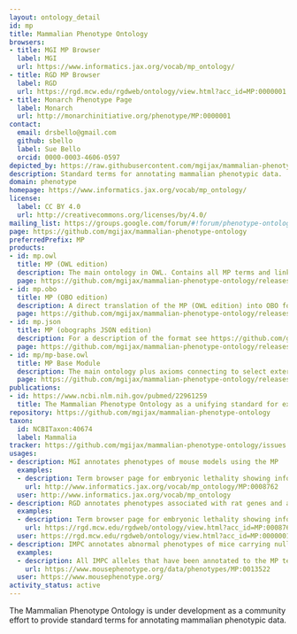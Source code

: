 ```yaml
---
layout: ontology_detail
id: mp
title: Mammalian Phenotype Ontology
browsers:
- title: MGI MP Browser
  label: MGI
  url: https://www.informatics.jax.org/vocab/mp_ontology/
- title: RGD MP Browser
  label: RGD
  url: https://rgd.mcw.edu/rgdweb/ontology/view.html?acc_id=MP:0000001
- title: Monarch Phenotype Page
  label: Monarch
  url: http://monarchinitiative.org/phenotype/MP:0000001
contact:
  email: drsbello@gmail.com
  github: sbello
  label: Sue Bello
  orcid: 0000-0003-4606-0597
depicted_by: https://raw.githubusercontent.com/mgijax/mammalian-phenotype-ontology/main/logo/2024_MP_logo_RGB_ICON_color.png
description: Standard terms for annotating mammalian phenotypic data.
domain: phenotype
homepage: https://www.informatics.jax.org/vocab/mp_ontology/
license:
  label: CC BY 4.0
  url: http://creativecommons.org/licenses/by/4.0/
mailing_list: https://groups.google.com/forum/#!forum/phenotype-ontologies-editors
page: https://github.com/mgijax/mammalian-phenotype-ontology
preferredPrefix: MP
products:
- id: mp.owl
  title: MP (OWL edition)
  description: The main ontology in OWL. Contains all MP terms and links to other OBO ontologies.
  page: https://github.com/mgijax/mammalian-phenotype-ontology/releases/tag/current
- id: mp.obo
  title: MP (OBO edition)
  description: A direct translation of the MP (OWL edition) into OBO format.
  page: https://github.com/mgijax/mammalian-phenotype-ontology/releases/tag/current
- id: mp.json
  title: MP (obographs JSON edition)
  description: For a description of the format see https://github.com/geneontology/obographs.
  page: https://github.com/mgijax/mammalian-phenotype-ontology/releases/tag/current
- id: mp/mp-base.owl
  title: MP Base Module
  description: The main ontology plus axioms connecting to select external ontologies, excluding axioms from the the external ontologies themselves.
  page: https://github.com/mgijax/mammalian-phenotype-ontology/releases/tag/current
publications:
- id: https://www.ncbi.nlm.nih.gov/pubmed/22961259
  title: The Mammalian Phenotype Ontology as a unifying standard for experimental and high-throughput phenotyping data
repository: https://github.com/mgijax/mammalian-phenotype-ontology
taxon:
  id: NCBITaxon:40674
  label: Mammalia
tracker: https://github.com/mgijax/mammalian-phenotype-ontology/issues
usages:
- description: MGI annotates phenotypes of mouse models using the MP
  examples:
  - description: Term browser page for embryonic lethality showing information about the term including definition, placement in the MP hierarchy, and link to mouse models annotated to this term or any of its decendants
    url: http://www.informatics.jax.org/vocab/mp_ontology/MP:0008762
  user: http://www.informatics.jax.org/vocab/mp_ontology
- description: RGD annotates phenotypes associated with rat genes and alleles using the MP
  examples:
  - description: Term browser page for embryonic lethality showing information about the term including definition, placement in the MP hierarchy, and link to annotations to this term or any of its decendants
    url: https://rgd.mcw.edu/rgdweb/ontology/view.html?acc_id=MP:0008762
  user: https://rgd.mcw.edu/rgdweb/ontology/view.html?acc_id=MP:0000001
- description: IMPC annotates abnormal phenotypes of mice carrying null alleles found following the application of a standardised set of physiological tests
  examples:
  - description: All IMPC alleles that have been annotated to the MP term 'decreased memory-marker CD4-positive NK T cell number'.
    url: https://www.mousephenotype.org/data/phenotypes/MP:0013522
  user: https://www.mousephenotype.org/
activity_status: active
---
```


The Mammalian Phenotype Ontology is under development as a community effort to provide standard terms for annotating mammalian phenotypic data.
